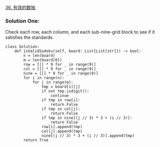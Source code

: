[36. 有效的数独](https://leetcode-cn.com/problems/valid-sudoku/)

### Solution One:
Check each row, each column, and each sub-nine-grid block to see if it satisfies the standards

```
class Solution:
    def isValidSudoku(self, board: List[List[str]]) -> bool:
        n = len(board)
        m = len(board[0])
        row = [[] * 9 for _ in range(9)]
        col = [[] * 9 for _ in range(9)]
        nine = [[] * 9 for _ in range(9)]
        for i in range(n):
            for j in range(m):
                tmp = board[i][j]
                if not tmp.isdigit():
                    continue
                if tmp in row[i]:
                    return False
                if tmp in col[j]:
                    return False
                if tmp in nine[(j // 3) * 3 + (i // 3)]:
                    return False
                row[i].append(tmp)
                col[j].append(tmp)
                nine[(j // 3) * 3 + (i // 3)].append(tmp)
        return True
```
